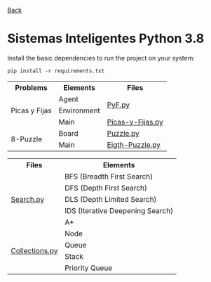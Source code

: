
[Back](https://github.com/davidrh195/Sistemas-Inteligentes/tree/master)

# Sistemas Inteligentes Python 3.8

Install the basic dependencies to run the project on your system:

```
pip install -r requirements.txt
```

<table>
    <tr>
        <th>Problems</th>
        <th>Elements</th>
        <th>Files</th>
    </tr>
    <tr>
        <td rowspan="3">Picas y Fijas</td>
        <td>Agent</td>
        <td rowspan="2"><a HREF="https://github.com/davidrh195/Sistemas-Inteligentes/blob/Python/Problems/PyF.py">PyF.py</a></td>
    </tr>
    <tr>
        <td>Environment</td>
    </tr>
    <tr>
        <td>Main</td>
        <td><a HREF="https://github.com/davidrh195/Sistemas-Inteligentes/blob/Python/Picas-y-Fijas.py">Picas-y-Fijas.py</a></td>
    </tr>
    <tr>
        <td rowspan="2">8-Puzzle</td>
        <td>Board</td>
        <td ><a HREF="https://github.com/davidrh195/Sistemas-Inteligentes/blob/Python/Problems/Puzzle.py">Puzzle.py</a></td>
    </tr>
    <tr>
        <td>Main</td>
        <td><a HREF="https://github.com/davidrh195/Sistemas-Inteligentes/blob/Python/Eigth-Puzzle.py">Eigth-Puzzle.py</a></td>
    </tr>
</table>

<table>
    <tr>
        <th>Files</th>
        <th>Elements</th>
    </tr>
    <tr>
        <td rowspan="5"><a HREF="https://github.com/davidrh195/Sistemas-Inteligentes/blob/Python/Utils/Search.py">Search.py</a></td>
        <td>BFS (Breadth First Search)</td>
    </tr>
    <tr>
        <td>DFS (Depth First Search)</td>
    </tr>
    <tr>
        <td>DLS (Depth Limited Search)</td>
    </tr>
    <tr>
        <td>IDS (Iterative Deepening Search)</td>
    </tr>
    <tr>
        <td>A*</td>
    </tr>
    <tr>
        <td rowspan="4"><a HREF="https://github.com/davidrh195/Sistemas-Inteligentes/blob/Python/Utils/Collections.py">Collections.py</a></td>
        <td>Node</td>
    </tr>
    <tr>
        <td>Queue</td>
    </tr>
    <tr>
        <td>Stack</td>
    </tr>
    <tr>
        <td>Priority Queue</td>
    </tr>
</table>
